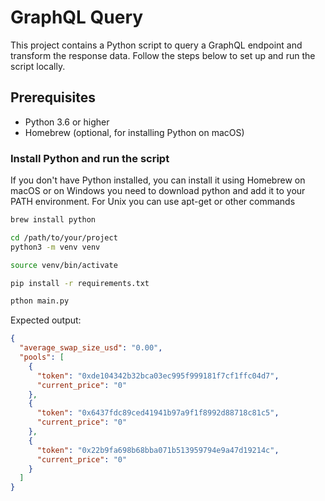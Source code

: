 # GraphQL Query

This project contains a Python script to query a GraphQL endpoint and transform the response data. Follow the steps below to set up and run the script locally.

## Prerequisites

- Python 3.6 or higher
- Homebrew (optional, for installing Python on macOS)

### Install Python and run the script

If you don't have Python installed, you can install it using Homebrew on macOS or on Windows you need to download python and add it to your PATH environment. For Unix you can use apt-get or other commands

```sh
brew install python

cd /path/to/your/project
python3 -m venv venv

source venv/bin/activate

pip install -r requirements.txt

pthon main.py

```

Expected output:

```json
{
  "average_swap_size_usd": "0.00",
  "pools": [
    {
      "token": "0xde104342b32bca03ec995f999181f7cf1ffc04d7",
      "current_price": "0"
    },
    {
      "token": "0x6437fdc89ced41941b97a9f1f8992d88718c81c5",
      "current_price": "0"
    },
    {
      "token": "0x22b9fa698b68bba071b513959794e9a47d19214c",
      "current_price": "0"
    }
  ]
}

